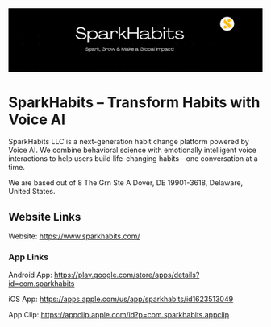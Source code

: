 <picture>
<img alt="github-banner" src="./profile/sparkhabits-profile-banner.png" />
</picture>

# SparkHabits – Transform Habits with Voice AI

SparkHabits LLC is a next-generation habit change platform powered by Voice AI.
We combine behavioral science with emotionally intelligent voice interactions to help users build life-changing habits—one conversation at a time.

We are based out of 8 The Grn Ste A Dover, DE 19901-3618, Delaware, United States.

## Website Links

Website: https://www.sparkhabits.com/

### App Links

Android App: https://play.google.com/store/apps/details?id=com.sparkhabits

iOS App: https://apps.apple.com/us/app/sparkhabits/id1623513049

App Clip: https://appclip.apple.com/id?p=com.sparkhabits.appclip
